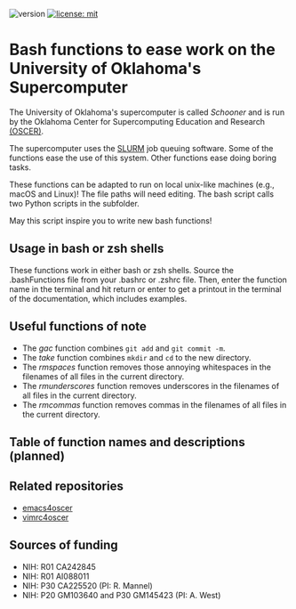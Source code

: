 ![version](https://img.shields.io/static/v1?label=bashFunctions4oscer&message=0.1&color=brightcolor)
[![license: mit](https://img.shields.io/badge/license-mit-blue.svg)](https://opensource.org/licenses/mit)


# Bash functions to ease work on the University of Oklahoma's Supercomputer 

The University of Oklahoma's supercomputer is called *Schooner* and is run by the Oklahoma Center for Supercomputing Education and Research [(OSCER)](https://www.ou.edu/oscer).

The supercomputer uses the [SLURM](https://slurm.schedmd.com/overview.html) job queuing software. 
Some of the functions ease the use of this system.
Other functions ease doing boring tasks.

These functions can be adapted to run on local unix-like machines (e.g.,  macOS and Linux)!
The file paths will need editing.
The bash script calls two Python scripts in the subfolder.

May this script inspire you to write new bash functions!

## Usage in bash or zsh shells

These functions work in either bash or zsh shells.
Source the .bashFunctions file from your .bashrc or .zshrc file.
Then, enter the function name in the terminal and hit return or enter to get a printout in the terminal of the documentation, which includes examples. 

## Useful functions of note

- The *gac* function combines `git add` and `git commit -m`.
- The *take* function combines `mkdir` and `cd` to the new directory.
- The *rmspaces* function removes those annoying whitespaces in the filenames of all files in the current directory.
- The *rmunderscores* function removes underscores in the filenames of all files in the current directory.
- The *rmcommas* function removes commas in the filenames of all files in the current directory.


## Table of function names and descriptions (planned)


## Related repositories

- [emacs4oscer](https://github.com/MooersLab/emacs4oscer)
- [vimrc4oscer](https://github.com/MooersLab/vimrc4oscer)

## Sources of funding

- NIH: R01 CA242845
- NIH: R01 AI088011
- NIH: P30 CA225520 (PI: R. Mannel)
- NIH: P20 GM103640 and P30 GM145423 (PI: A. West)

